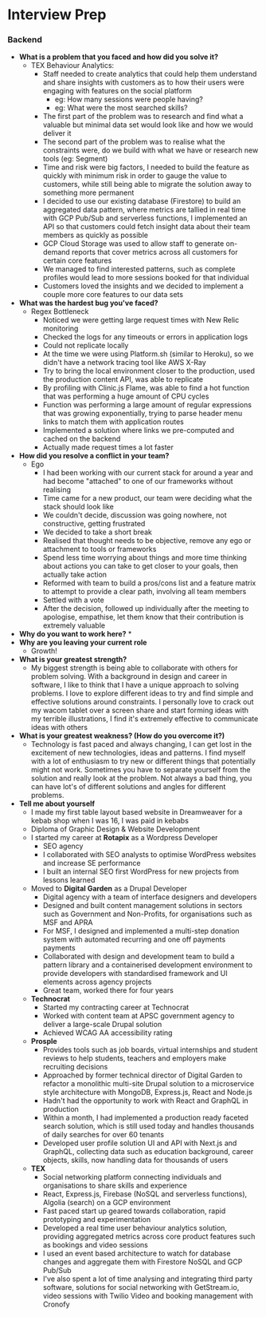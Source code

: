 # Interview Prep

### Backend

* **What is a problem that you faced and how did you solve it?**
  * TEX Behaviour Analytics:
    * Staff needed to create analytics that could help them understand and share insights with customers as to how their users were engaging with features on the social platform
      * eg: How many sessions were people having?
      * eg: What were the most searched skills?
    * The first part of the problem was to research and find what a valuable but minimal data set would look like and how we would deliver it
    * The second part of the problem was to realise what the constraints were, do we build with what we have or research new tools \(eg: Segment\)
    * Time and risk were big factors, I needed to build the feature as quickly with minimum risk in order to gauge the value to customers, while still being able to migrate the solution away to something more permanent
    * I decided to use our existing database \(Firestore\) to build an aggregated data pattern, where metrics are tallied in real time with GCP Pub/Sub and serverless functions, I implemented an  API so that customers could fetch insight data about their team members as quickly as possible
    * GCP Cloud Storage was used to allow staff to generate on-demand reports that cover metrics across all customers for certain core features
    * We managed to find interested patterns, such as complete profiles would lead to more sessions booked for that individual
    * Customers loved the insights and we decided to implement a couple more core features to our data sets
* **What was the hardest bug you've faced?**
  * Regex Bottleneck
    * Noticed we were getting large request times with New Relic monitoring
    * Checked the logs for any timeouts or errors in application logs
    * Could not replicate locally
    * At the time we were using Platform.sh \(similar to Heroku\), so we didn't have a network tracing tool like AWS X-Ray
    * Try to bring the local environment closer to the production, used the production content API, was able to replicate
    * By profiling with Clinic.js Flame, was able to find a hot function that was performing a huge amount of CPU cycles
    * Function was performing a large amount of regular expressions that was growing exponentially, trying to parse header menu links to match them with application routes
    * Implemented a solution where links we pre-computed and cached on the backend
    * Actually made request times a lot faster
* **How did you resolve a conflict in your team?**
  * Ego
    * I had been working with our current stack for around a year and had become "attached" to one of our frameworks without realising
    * Time came for a new product, our team were deciding what the stack should look like
    * We couldn't decide, discussion was going nowhere, not constructive, getting frustrated
    * We decided to take a short break
    * Realised that thought needs to be objective, remove any ego or attachment to tools or frameworks
    * Spend less time worrying about things and more time thinking about actions you can take to get closer to your goals, then actually take action
    * Reformed with team to build a pros/cons list and a feature matrix to attempt to provide a clear path, involving all team members
    * Settled with a vote
    * After the decision, followed up individually after the meeting to apologise, empathise, let them know that their contribution is extremely valuable
* **Why do you want to work here?**
  * 
* **Why are you leaving your current role**
  * Growth!
* **What is your greatest strength?**
  * My biggest strength is being able to collaborate with others for problem solving. With a background in design and career in software, I like to think that I have a unique approach to solving problems. I love to explore different ideas to try and find simple and effective solutions around constraints. I personally love to crack out my wacom tablet over a screen share and start forming ideas with my terrible illustrations, I find it's extremely effective to communicate ideas with others
* **What is your greatest weakness? \(How do you overcome it?\)**
  * Technology is fast paced and always changing, I can get lost in the excitement of new technologies, ideas and patterns. I find myself with a lot of enthusiasm to try new or different things that potentially might not work. Sometimes you have to separate yourself from the solution and really look at the problem. Not always a bad thing, you can have lot's of different solutions and angles for different problems.
* **Tell me about yourself**
  * I made my first table layout based website in Dreamweaver for a kebab shop when I was 16, I was paid in kebabs
  * Diploma of Graphic Design & Website Development
  * I started my career at **Rotapix** as a Wordpress Developer
    * SEO agency
    * I collaborated with SEO analysts to optimise WordPress websites and increase SE performance
    * I built an internal SEO first WordPress for new projects from lessons learned
  * Moved to **Digital Garden** as a Drupal Developer
    * Digital agency with a team of interface designers and developers
    * Designed and built content management solutions in sectors such as Government and Non-Profits, for organisations such as MSF and APRA
    * For MSF, I designed and implemented a multi-step donation system with automated recurring and one off payments payments
    * Collaborated with design and development team to build a pattern library and a containerised development environment to provide developers with standardised framework and UI elements across agency projects
    * Great team, worked there for four years
  * **Technocrat**
    * Started my contracting career at Technocrat
    * Worked with content team at APSC government agency to deliver a large-scale Drupal solution
    * Achieved WCAG AA accessibility rating
  * **Prosple**
    * Provides tools such as job boards, virtual internships and student reviews to help students, teachers and employers make recruiting decisions
    * Approached by former technical director of Digital Garden to refactor a monolithic multi-site Drupal solution to a microservice style architecture with MongoDB, Express.js, React and Node.js
    * Hadn't had the opportunity to work with React and GraphQL in production
    * Within a month, I had implemented a production ready faceted search solution, which is still used today and handles thousands of daily searches for over 60 tenants
    * Developed user profile solution UI and API with Next.js and GraphQL, collecting data such as education background, career objects, skills, now handling data for thousands of users
  * **TEX**
    * Social networking platform connecting individuals and organisations to share skills and experience
    * React, Express.js, Firebase \(NoSQL and serverless functions\), Algolia \(search\) on a GCP environment
    * Fast paced start up geared towards collaboration, rapid prototyping and experimentation
    * Developed a real time user behaviour analytics solution, providing aggregated metrics across core product features such as bookings and video sessions
    * I used an event based architecture to watch for database changes and aggregate them with Firestore NoSQL and GCP Pub/Sub
    * I've also spent a lot of time analysing and integrating third party software, solutions for social networking with GetStream.io, video sessions with Twilio Video and booking management with Cronofy



































